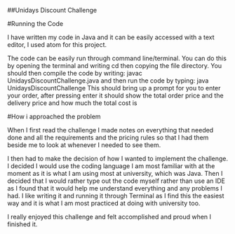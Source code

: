 ##Unidays Discount Challenge

#Running the Code

I have written my code in Java and it can be easily accessed with a text editor, I used atom for this project.

The code can be easily run through command line/terminal.
You can do this by opening the terminal and writing cd then copying the file directory.
You should then compile the code by writing:
javac UnidaysDiscountChallenge.java
and then run the code by typing:
java UnidaysDiscountChallenge
This should bring up a prompt for you to enter your order, after
pressing enter it should show the total order price and the delivery price and how much the total cost is

#How i approached the problem

When I first read the challenge I made notes on everything that needed done and all the requirements and the pricing rules so that I had them beside me to look at whenever I needed to see them.

I then had to make the decision of how I wanted to implement the challenge. I decided I would use the coding language I am most familiar with at the moment as it is what I am using most at university, which was Java. Then I decided that I would rather type out the code myself rather than use an IDE as I found that it would help me understand everything and any problems I had. I like writing it and running it through Terminal as I find this the easiest way and it is what I am most practiced at doing with university too.

I really enjoyed this challenge and felt accomplished and proud when I finished it.
